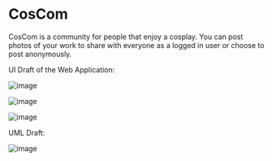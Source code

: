 # CosCom

CosCom is a community for people that enjoy a cosplay. You can post photos of your work to share with everyone as a logged in user or choose to post anonymously.

UI Draft of the Web Application: 

![image](https://user-images.githubusercontent.com/107321134/184428436-87bc1860-db16-4996-b7e9-dcb2c811b0c9.png)

![image](https://user-images.githubusercontent.com/107321134/184429055-84f3e187-4016-47c4-ac78-d1d53493c7fd.png)

![image](https://user-images.githubusercontent.com/107321134/184429113-33ca5556-962b-4404-9712-e781220b616c.png)

UML Draft:

![image](https://user-images.githubusercontent.com/107321134/184966261-0430419c-bb52-4c28-83d4-bb1a3b377519.png)


